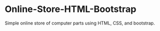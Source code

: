 # Online-Store-HTML-Bootstrap
Simple online store of computer parts using HTML, CSS, and bootstrap.
